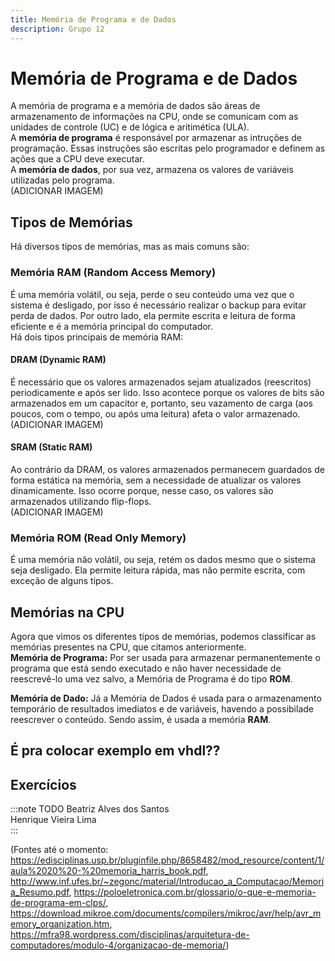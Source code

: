 ```yaml
---
title: Memória de Programa e de Dados
description: Grupo 12
---
```


# Memória de Programa e de Dados
A memória de programa e a memória de dados são áreas de armazenamento de informações na CPU, onde se comunicam com as unidades de controle (UC) e de lógica e aritimética (ULA).   
A **memória de programa** é responsável por armazenar as intruções de programação. Essas instruções são escritas pelo programador e definem as ações que a CPU deve executar.  
A **memória de dados**, por sua vez, armazena os valores de variáveis utilizadas pelo programa.  
(ADICIONAR IMAGEM)
## Tipos de Memórias
Há diversos tipos de memórias, mas as mais comuns são:
  ### Memória RAM (Random Access Memory)  
  É uma memória volátil, ou seja, perde o seu conteúdo uma vez que o sistema é desligado, por isso é necessário realizar o backup para evitar perda de dados. Por outro lado, ela permite escrita e leitura de forma eficiente e é a memória principal do computador.  
    Há dois tipos principais de memória RAM:  
  #### DRAM (Dynamic RAM)  
  É necessário que os valores armazenados sejam atualizados (reescritos) periodicamente e após ser lido. Isso acontece porque os valores de bits são armazenados em um capacitor e, portanto, seu vazamento de carga (aos poucos, com o tempo, ou após uma leitura) afeta o valor armazenado.  
    (ADICIONAR IMAGEM)
  #### SRAM (Static RAM)  
  Ao contrário da DRAM, os valores armazenados permanecem guardados de forma estática na memória, sem a necessidade de atualizar os valores dinamicamente. Isso ocorre porque, nesse caso, os valores são armazenados utilizando flip-flops.  
    (ADICIONAR IMAGEM)
  ### Memória ROM (Read Only Memory)
  É uma memória não volátil, ou seja, retém os dados mesmo que o sistema seja desligado. Ela permite leitura rápida, mas não permite escrita, com exceção de alguns tipos.
  
## Memórias na CPU
Agora que vimos os diferentes tipos de memórias, podemos classificar as memórias presentes na CPU, que citamos anteriormente.  
**Memória de Programa:** Por ser usada para armazenar permanentemente o programa que está sendo executado e não haver necessidade de reescrevê-lo uma vez salvo, a Memória de Programa é do tipo **ROM**. 

**Memória de Dado:** Já a Memória de Dados é usada para o armazenamento temporário de resultados imediatos e de variáveis, havendo a possibilade reescrever o conteúdo. Sendo assim, é usada a memória **RAM**.

## É pra colocar exemplo em vhdl??
## Exercícios
:::note TODO
Beatriz Alves dos Santos  
Henrique Vieira Lima  
:::

(Fontes até o momento:
https://edisciplinas.usp.br/pluginfile.php/8658482/mod_resource/content/1/aula%2020%20-%20memoria_harris_book.pdf,
http://www.inf.ufes.br/~zegonc/material/Introducao_a_Computacao/Memoria_Resumo.pdf,
https://poloeletronica.com.br/glossario/o-que-e-memoria-de-programa-em-clps/,
https://download.mikroe.com/documents/compilers/mikroc/avr/help/avr_memory_organization.htm,
https://mfra98.wordpress.com/disciplinas/arquitetura-de-computadores/modulo-4/organizacao-de-memoria/)
